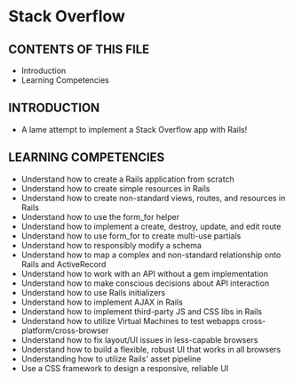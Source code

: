 # Stack Overflow

CONTENTS OF THIS FILE
---------------------
   
 * Introduction
 * Learning Competencies

INTRODUCTION
---------------------

- A lame attempt to implement a Stack Overflow app with Rails!

LEARNING COMPETENCIES
---------------------

 * Understand how to create a Rails application from scratch
 * Understand how to create simple resources in Rails
 * Understand how to create non-standard views, routes, and resources in Rails
 * Understand how to use the form_for helper
 * Understand how to implement a create, destroy, update, and edit route
 * Understand how to use form_for to create multi-use partials
 * Understand how to responsibly modify a schema
 * Understand how to map a complex and non-standard relationship onto Rails and ActiveRecord
 * Understand how to work with an API without a gem implementation
 * Understand how to make conscious decisions about API interaction
 * Understand how to use Rails initializers
 * Understand how to implement AJAX in Rails
 * Understand how to implement third-party JS and CSS libs in Rails
 * Understand how to utilize Virtual Machines to test webapps cross-platform/cross-browser
 * Understand how to fix layout/UI issues in less-capable browsers
 * Understand how to build a flexible, robust UI that works in all browsers
 * Understanding how to utilize Rails' asset pipeline
 * Use a CSS framework to design a responsive, reliable UI
